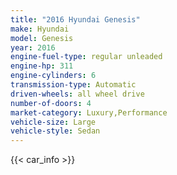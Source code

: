```yaml
---
title: "2016 Hyundai Genesis"
make: Hyundai
model: Genesis
year: 2016
engine-fuel-type: regular unleaded
engine-hp: 311
engine-cylinders: 6
transmission-type: Automatic
driven-wheels: all wheel drive
number-of-doors: 4
market-category: Luxury,Performance
vehicle-size: Large
vehicle-style: Sedan
---
```


{{< car_info >}}
